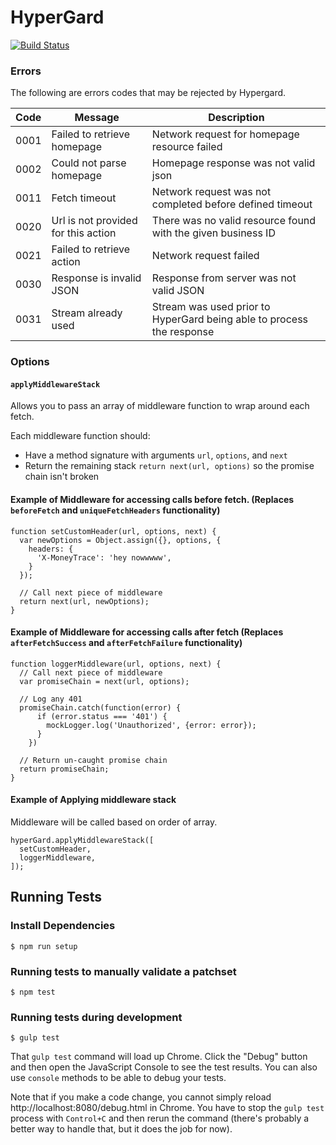 # HyperGard

[![Build Status](https://travis-ci.org/Comcast/hypergard.svg?branch=master)](https://travis-ci.org/Comcast/hypergard)

### Errors

The following are errors codes that may be rejected by Hypergard.

| Code | Message | Description |
| ---- | --------| ----------- |
| 0001 | Failed to retrieve homepage | Network request for homepage resource failed |
| 0002 | Could not parse homepage | Homepage response was not valid json |
| 0011 | Fetch timeout | Network request was not completed before defined timeout |
| 0020 | Url is not provided for this action | There was no valid resource found with the given business ID |
| 0021 | Failed to retrieve action | Network request failed |
| 0030 | Response is invalid JSON | Response from server was not valid JSON |
| 0031 | Stream already used | Stream was used prior to HyperGard being able to process the response |


### Options

#### `applyMiddlewareStack`
Allows you to pass an array of middleware function to wrap around each fetch.

Each middleware function should:
* Have a method signature with arguments `url`, `options`, and `next`
* Return the remaining stack `return next(url, options)` so the promise chain isn't broken

#### Example of Middleware for accessing calls before fetch. (Replaces `beforeFetch` and `uniqueFetchHeaders` functionality)
```
function setCustomHeader(url, options, next) {
  var newOptions = Object.assign({}, options, {
    headers: {
      'X-MoneyTrace': 'hey nowwwww',
    }
  });

  // Call next piece of middleware
  return next(url, newOptions);
}
```

#### Example of Middleware for accessing calls after fetch  (Replaces `afterFetchSuccess` and `afterFetchFailure` functionality)
```
function loggerMiddleware(url, options, next) {
  // Call next piece of middleware
  var promiseChain = next(url, options);

  // Log any 401
  promiseChain.catch(function(error) {
      if (error.status === '401') {
        mockLogger.log('Unauthorized', {error: error});
      }
    })

  // Return un-caught promise chain
  return promiseChain;
}
```

#### Example of Applying middleware stack
Middleware will be called based on order of array.
```
hyperGard.applyMiddlewareStack([
  setCustomHeader,
  loggerMiddleware,
]);
```

## Running Tests

### Install Dependencies

```
$ npm run setup
```

### Running tests to manually validate a patchset

```
$ npm test
```

### Running tests during development

```
$ gulp test
```

That `gulp test` command will load up Chrome. Click the "Debug" button and then open the JavaScript Console to see the test results. You can also use `console` methods to be able to debug your tests.

Note that if you make a code change, you cannot simply reload http://localhost:8080/debug.html in Chrome. You have to stop the `gulp test` process with `Control+C` and then rerun the command (there's probably a better way to handle that, but it does the job for now).
